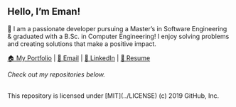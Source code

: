 ## Hello, I’m Eman!

🚀 I am a passionate developer pursuing a Master’s in Software Engineering & graduated with a B.Sc. in Computer Engineering! I enjoy solving problems and creating solutions that make a positive impact.

[🏠 My Portfolio](#actual-home-url) | [📧 Email](mailto:emansarahafi@gmail.com) | [🔗 LinkedIn](https://www.linkedin.com/in/emansarahafi/) | [📄 Resume](link-to-your-resume.pdf)

*Check out my repositories below.*

<br/>
This repository is licensed under [MIT](../LICENSE) (c) 2019 GitHub, Inc.
